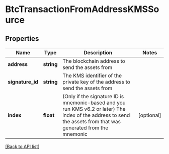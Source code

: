 # BtcTransactionFromAddressKMSSource

## Properties

Name | Type | Description | Notes
------------ | ------------- | ------------- | -------------
**address** | **string** | The blockchain address to send the assets from |
**signature_id** | **string** | The KMS identifier of the private key of the address to send the assets from |
**index** | **float** | (Only if the signature ID is mnemonic-based and you run KMS v6.2 or later) The index of the address to send the assets from that was generated from the mnemonic | [optional]

[[Back to API list]](../../README.md#api-endpoints)
